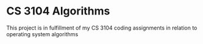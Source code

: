 # CS 3104 Algorithms
This project is in fulfillment of my CS 3104 coding assignments in relation to operating system algorithms
